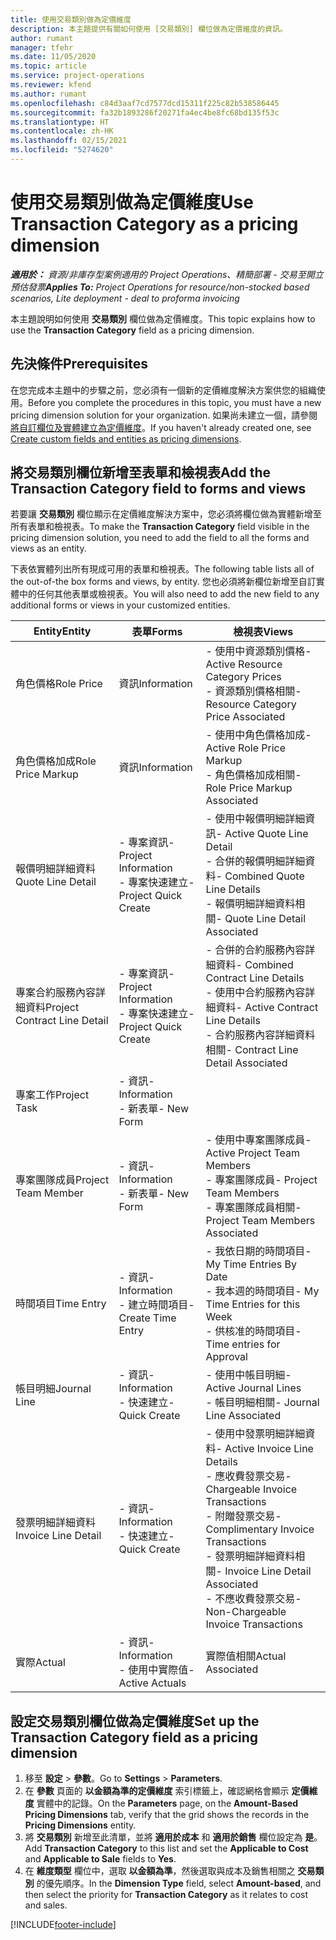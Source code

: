 ```yaml
---
title: 使用交易類別做為定價維度
description: 本主題提供有關如何使用 [交易類別] 欄位做為定價維度的資訊。
author: rumant
manager: tfehr
ms.date: 11/05/2020
ms.topic: article
ms.service: project-operations
ms.reviewer: kfend
ms.author: rumant
ms.openlocfilehash: c84d3aaf7cd7577dcd15311f225c82b538586445
ms.sourcegitcommit: fa32b1893286f20271fa4ec4be8fc68bd135f53c
ms.translationtype: HT
ms.contentlocale: zh-HK
ms.lasthandoff: 02/15/2021
ms.locfileid: "5274620"
---
```

# <a name="use-transaction-category-as-a-pricing-dimension"></a><span data-ttu-id="75516-103">使用交易類別做為定價維度</span><span class="sxs-lookup"><span data-stu-id="75516-103">Use Transaction Category as a pricing dimension</span></span>


<span data-ttu-id="75516-104">_**適用於：** 資源/非庫存型案例適用的 Project Operations、精簡部署 - 交易至開立預估發票_</span><span class="sxs-lookup"><span data-stu-id="75516-104">_**Applies To:** Project Operations for resource/non-stocked based scenarios, Lite deployment - deal to proforma invoicing_</span></span>


<span data-ttu-id="75516-105">本主題說明如何使用 **交易類別** 欄位做為定價維度。</span><span class="sxs-lookup"><span data-stu-id="75516-105">This topic explains how to use the **Transaction Category** field as a pricing dimension.</span></span> 

## <a name="prerequisites"></a><span data-ttu-id="75516-106">先決條件</span><span class="sxs-lookup"><span data-stu-id="75516-106">Prerequisites</span></span>
<span data-ttu-id="75516-107">在您完成本主題中的步驟之前，您必須有一個新的定價維度解決方案供您的組織使用。</span><span class="sxs-lookup"><span data-stu-id="75516-107">Before you complete the procedures in this topic, you must have a new pricing dimension solution for your organization.</span></span> <span data-ttu-id="75516-108">如果尚未建立一個，請參閱[將自訂欄位及實體建立為定價維度](create-custom-fields-entities-pricing-dimensions.md)。</span><span class="sxs-lookup"><span data-stu-id="75516-108">If you haven't already created one, see [Create custom fields and entities as pricing dimensions](create-custom-fields-entities-pricing-dimensions.md).</span></span>

## <a name="add-the-transaction-category-field-to-forms-and-views"></a><span data-ttu-id="75516-109">將交易類別欄位新增至表單和檢視表</span><span class="sxs-lookup"><span data-stu-id="75516-109">Add the Transaction Category field to forms and views</span></span>
<span data-ttu-id="75516-110">若要讓 **交易類別** 欄位顯示在定價維度解決方案中，您必須將欄位做為實體新增至所有表單和檢視表。</span><span class="sxs-lookup"><span data-stu-id="75516-110">To make the **Transaction Category** field visible in the pricing dimension solution, you need to add the field to all the forms and views as an entity.</span></span>

<span data-ttu-id="75516-111">下表依實體列出所有現成可用的表單和檢視表。</span><span class="sxs-lookup"><span data-stu-id="75516-111">The following table lists all of the out-of-the box forms and views, by entity.</span></span> <span data-ttu-id="75516-112">您也必須將新欄位新增至自訂實體中的任何其他表單或檢視表。</span><span class="sxs-lookup"><span data-stu-id="75516-112">You will also need to add the new field to any additional forms or views in your customized entities.</span></span>

|  <span data-ttu-id="75516-113">Entity</span><span class="sxs-lookup"><span data-stu-id="75516-113">Entity</span></span>        | <span data-ttu-id="75516-114">表單</span><span class="sxs-lookup"><span data-stu-id="75516-114">Forms</span></span>     |<span data-ttu-id="75516-115">檢視表</span><span class="sxs-lookup"><span data-stu-id="75516-115">Views</span></span>        |
| ------------------------------|---------------------------------|----------------------------------|
|  <span data-ttu-id="75516-116">角色價格</span><span class="sxs-lookup"><span data-stu-id="75516-116">Role Price</span></span>| <span data-ttu-id="75516-117">資訊</span><span class="sxs-lookup"><span data-stu-id="75516-117">Information</span></span> |<span data-ttu-id="75516-118">- 使用中資源類別價格</span><span class="sxs-lookup"><span data-stu-id="75516-118">- Active Resource Category Prices</span></span><br> <span data-ttu-id="75516-119">- 資源類別價格相關</span><span class="sxs-lookup"><span data-stu-id="75516-119">- Resource Category Price Associated</span></span> |
|  <span data-ttu-id="75516-120">角色價格加成</span><span class="sxs-lookup"><span data-stu-id="75516-120">Role Price Markup</span></span>| <span data-ttu-id="75516-121">資訊</span><span class="sxs-lookup"><span data-stu-id="75516-121">Information</span></span>|<span data-ttu-id="75516-122">- 使用中角色價格加成</span><span class="sxs-lookup"><span data-stu-id="75516-122">- Active Role Price Markup</span></span><br><span data-ttu-id="75516-123">- 角色價格加成相關</span><span class="sxs-lookup"><span data-stu-id="75516-123">- Role Price Markup Associated</span></span> |
|  <span data-ttu-id="75516-124">報價明細詳細資料</span><span class="sxs-lookup"><span data-stu-id="75516-124">Quote Line Detail</span></span>|<span data-ttu-id="75516-125">- 專案資訊</span><span class="sxs-lookup"><span data-stu-id="75516-125">- Project Information</span></span><br><span data-ttu-id="75516-126">- 專案快速建立</span><span class="sxs-lookup"><span data-stu-id="75516-126">- Project Quick Create</span></span>| <span data-ttu-id="75516-127">- 使用中報價明細詳細資訊</span><span class="sxs-lookup"><span data-stu-id="75516-127">- Active Quote Line Detail</span></span><br><span data-ttu-id="75516-128">- 合併的報價明細詳細資料</span><span class="sxs-lookup"><span data-stu-id="75516-128">- Combined Quote Line Details</span></span><br><span data-ttu-id="75516-129">- 報價明細詳細資料相關</span><span class="sxs-lookup"><span data-stu-id="75516-129">- Quote Line Detail Associated</span></span> |
|  <span data-ttu-id="75516-130">專案合約服務內容詳細資料</span><span class="sxs-lookup"><span data-stu-id="75516-130">Project Contract Line Detail</span></span>|<span data-ttu-id="75516-131">- 專案資訊</span><span class="sxs-lookup"><span data-stu-id="75516-131">- Project Information</span></span><br><span data-ttu-id="75516-132">- 專案快速建立</span><span class="sxs-lookup"><span data-stu-id="75516-132">- Project Quick Create</span></span>|<span data-ttu-id="75516-133">- 合併的合約服務內容詳細資料</span><span class="sxs-lookup"><span data-stu-id="75516-133">- Combined Contract Line Details</span></span><br><span data-ttu-id="75516-134">- 使用中合約服務內容詳細資料</span><span class="sxs-lookup"><span data-stu-id="75516-134">- Active Contract Line Details</span></span><br><span data-ttu-id="75516-135">- 合約服務內容詳細資料相關</span><span class="sxs-lookup"><span data-stu-id="75516-135">- Contract Line Detail Associated</span></span> |
|  <span data-ttu-id="75516-136">專案工作</span><span class="sxs-lookup"><span data-stu-id="75516-136">Project Task</span></span>|<span data-ttu-id="75516-137">- 資訊</span><span class="sxs-lookup"><span data-stu-id="75516-137">- Information</span></span><br><span data-ttu-id="75516-138">- 新表單</span><span class="sxs-lookup"><span data-stu-id="75516-138">- New Form</span></span>| &nbsp; |
|  <span data-ttu-id="75516-139">專案團隊成員</span><span class="sxs-lookup"><span data-stu-id="75516-139">Project Team Member</span></span>|<span data-ttu-id="75516-140">- 資訊</span><span class="sxs-lookup"><span data-stu-id="75516-140">- Information</span></span><br><span data-ttu-id="75516-141">- 新表單</span><span class="sxs-lookup"><span data-stu-id="75516-141">- New Form</span></span>|<span data-ttu-id="75516-142">- 使用中專案團隊成員</span><span class="sxs-lookup"><span data-stu-id="75516-142">- Active Project Team Members</span></span><br><span data-ttu-id="75516-143">- 專案團隊成員</span><span class="sxs-lookup"><span data-stu-id="75516-143">- Project Team Members</span></span><br><span data-ttu-id="75516-144">- 專案團隊成員相關</span><span class="sxs-lookup"><span data-stu-id="75516-144">- Project Team Members Associated</span></span> |
|  <span data-ttu-id="75516-145">時間項目</span><span class="sxs-lookup"><span data-stu-id="75516-145">Time Entry</span></span>|<span data-ttu-id="75516-146">- 資訊</span><span class="sxs-lookup"><span data-stu-id="75516-146">- Information</span></span><br><span data-ttu-id="75516-147">- 建立時間項目</span><span class="sxs-lookup"><span data-stu-id="75516-147">- Create Time Entry</span></span>|<span data-ttu-id="75516-148">- 我依日期的時間項目</span><span class="sxs-lookup"><span data-stu-id="75516-148">- My Time Entries By Date</span></span><br><span data-ttu-id="75516-149">- 我本週的時間項目</span><span class="sxs-lookup"><span data-stu-id="75516-149">- My Time Entries for this Week</span></span><br><span data-ttu-id="75516-150">- 供核准的時間項目</span><span class="sxs-lookup"><span data-stu-id="75516-150">- Time entries for Approval</span></span>|
|  <span data-ttu-id="75516-151">帳目明細</span><span class="sxs-lookup"><span data-stu-id="75516-151">Journal Line</span></span>|<span data-ttu-id="75516-152">- 資訊</span><span class="sxs-lookup"><span data-stu-id="75516-152">- Information</span></span><br><span data-ttu-id="75516-153">- 快速建立</span><span class="sxs-lookup"><span data-stu-id="75516-153">- Quick Create</span></span>|<span data-ttu-id="75516-154">- 使用中帳目明細</span><span class="sxs-lookup"><span data-stu-id="75516-154">- Active Journal Lines</span></span><br><span data-ttu-id="75516-155">- 帳目明細相關</span><span class="sxs-lookup"><span data-stu-id="75516-155">- Journal Line Associated</span></span>|
|  <span data-ttu-id="75516-156">發票明細詳細資料</span><span class="sxs-lookup"><span data-stu-id="75516-156">Invoice Line Detail</span></span>|<span data-ttu-id="75516-157">- 資訊</span><span class="sxs-lookup"><span data-stu-id="75516-157">- Information</span></span><br><span data-ttu-id="75516-158">- 快速建立</span><span class="sxs-lookup"><span data-stu-id="75516-158">- Quick Create</span></span>|<span data-ttu-id="75516-159">- 使用中發票明細詳細資料</span><span class="sxs-lookup"><span data-stu-id="75516-159">- Active Invoice Line Details</span></span><br><span data-ttu-id="75516-160">- 應收費發票交易</span><span class="sxs-lookup"><span data-stu-id="75516-160">- Chargeable Invoice Transactions</span></span><br><span data-ttu-id="75516-161">- 附贈發票交易</span><span class="sxs-lookup"><span data-stu-id="75516-161">- Complimentary Invoice Transactions</span></span><br><span data-ttu-id="75516-162">- 發票明細詳細資料相關</span><span class="sxs-lookup"><span data-stu-id="75516-162">- Invoice Line Detail Associated</span></span> <br><span data-ttu-id="75516-163">- 不應收費發票交易</span><span class="sxs-lookup"><span data-stu-id="75516-163">- Non-Chargeable Invoice Transactions</span></span>|
|  <span data-ttu-id="75516-164">實際</span><span class="sxs-lookup"><span data-stu-id="75516-164">Actual</span></span>|<span data-ttu-id="75516-165">- 資訊</span><span class="sxs-lookup"><span data-stu-id="75516-165">- Information</span></span><br><span data-ttu-id="75516-166">- 使用中實際值</span><span class="sxs-lookup"><span data-stu-id="75516-166">- Active Actuals</span></span>| <span data-ttu-id="75516-167">實際值相關</span><span class="sxs-lookup"><span data-stu-id="75516-167">Actual Associated</span></span> |

## <a name="set-up-the-transaction-category-field-as-a-pricing-dimension"></a><span data-ttu-id="75516-168">設定交易類別欄位做為定價維度</span><span class="sxs-lookup"><span data-stu-id="75516-168">Set up the Transaction Category field as a pricing dimension</span></span>

1. <span data-ttu-id="75516-169">移至 **設定** > **參數**。</span><span class="sxs-lookup"><span data-stu-id="75516-169">Go to **Settings** > **Parameters**.</span></span> 
2. <span data-ttu-id="75516-170">在 **參數** 頁面的 **以金額為準的定價維度** 索引標籤上，確認網格會顯示 **定價維度** 實體中的記錄。</span><span class="sxs-lookup"><span data-stu-id="75516-170">On the **Parameters** page, on the **Amount-Based Pricing Dimensions** tab, verify that the grid shows the records in the **Pricing Dimensions** entity.</span></span>
3. <span data-ttu-id="75516-171">將 **交易類別** 新增至此清單，並將 **適用於成本** 和 **適用於銷售** 欄位設定為 **是**。</span><span class="sxs-lookup"><span data-stu-id="75516-171">Add **Transaction Category** to this list and set the **Applicable to Cost** and **Applicable to Sale** fields to **Yes**.</span></span>
4. <span data-ttu-id="75516-172">在 **維度類型** 欄位中，選取 **以金額為準**，然後選取與成本及銷售相關之 **交易類別** 的優先順序。</span><span class="sxs-lookup"><span data-stu-id="75516-172">In the **Dimension Type** field, select **Amount-based**, and then select the priority for **Transaction Category** as it relates to cost and sales.</span></span>


[!INCLUDE[footer-include](../includes/footer-banner.md)]